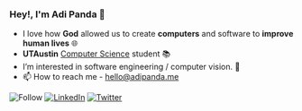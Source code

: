 ### Hey!, I'm Adi Panda :wave:

- I love how **God** allowed us to create **computers** and software to **improve human lives** 🌐
- **UTAustin** [Computer Science](https://en.wikipedia.org/wiki/University_of_Campinas_Institute_of_Computing) student 📚
- I’m interested in software engineering / computer vision. 👀 
- 📫 How to reach me - hello@adipanda.me


<p>

  
<a target="_blank"><img alt="Follow" src="https://img.shields.io/github/followers/adi-panda?style=social"/></a>
<a href="https://www.linkedin.com/in/adipanda/" target="_blank"><img alt="LinkedIn" src="https://img.shields.io/badge/linkedin-black.svg?&style=for-the-badge&logo=linkedin&logoColor=white" /></a>
<a href="https://twitter.com/adipanda_" target="_blank"><img alt="Twitter" src="https://img.shields.io/badge/twitter-black.svg?&style=for-the-badge&logo=twitter&logoColor=white" /></a>
</p>



